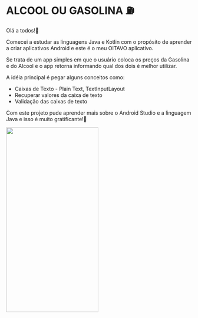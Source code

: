 # ALCOOL OU GASOLINA ⛽

Olá a todos!👋  

Comecei a estudar as linguagens Java e Kotlin com o propósito de aprender a criar aplicativos Android e este é o meu OITAVO aplicativo. 

Se trata de um app simples em que o usuário coloca os preços da Gasolina e do Alcool e o app retorna informando qual dos dois é  melhor utilizar. 

A idéia principal é pegar alguns conceitos como: 

* Caixas de Texto - Plain Text, TextInputLayout
* Recuperar valores da caixa de texto
* Validação das caixas de texto


Com este projeto pude aprender mais sobre o Android Studio e a linguagem Java e isso é muito gratificante!🙏

<img width="250px" height="500px" src="https://user-images.githubusercontent.com/60768726/137563121-590135b8-76d5-46bf-b04b-02688885ff37.jpeg">
